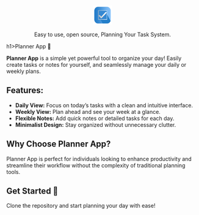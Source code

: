 <p align="center">
  <a href="https://development.frappe.cloud">
    <img src="https://github.com/Altrix-One/PLAN/blob/main/plana/public/PLAN.png" alt="Frappe LMS" width="50px" height="50px">
  </a>
  <p align="center">Easy to use, open source, Planning Your Task System.</p>
</p>

h1>Planner App 📝</h1>
    <p><strong>Planner App</strong> is a simple yet powerful tool to organize your day! Easily create tasks or notes for yourself, and seamlessly manage your daily or weekly plans.</p>
    
  <h2>Features:</h2>
    <ul>
        <li><strong>Daily View:</strong> Focus on today’s tasks with a clean and intuitive interface.</li>
        <li><strong>Weekly View:</strong> Plan ahead and see your week at a glance.</li>
        <li><strong>Flexible Notes:</strong> Add quick notes or detailed tasks for each day.</li>
        <li><strong>Minimalist Design:</strong> Stay organized without unnecessary clutter.</li>
  </ul>
    
  <h2>Why Choose Planner App?</h2>
  <p>Planner App is perfect for individuals looking to enhance productivity and streamline their workflow without the complexity of traditional planning tools.</p>
    
  <h2>Get Started 🚀</h2>
  <p>Clone the repository and start planning your day with ease!</p>
</body>
